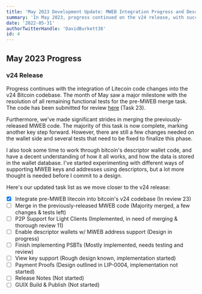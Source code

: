 ```yaml
---
title: 'May 2023 Development Update: MWEB Integration Progress and Descriptor Wallet Exploration'
summary: 'In May 2023, progress continued on the v24 release, with successful integration of Litecoin code changes and resolution of pre-MWEB merge functional tests. Significant strides were made in merging MWEB code, though some wallet-side changes and tests remain. The descriptor wallet code was explored for MWEB support, and a task list for the v24 release was updated.'
date: '2022-05-31'
authorTwitterHandle: 'DavidBurkett38'
id: 4
---
```


## May 2023 Progress

### v24 Release

Progress continues with the integration of Litecoin code changes into the v24 Bitcoin codebase. The month of May saw a major milestone with the resolution of all remaining functional tests for the pre-MWEB merge task. The code has been submitted for review [here](https://example.com) (Task 23).

Furthermore, we've made significant strides in merging the previously-released MWEB code. The majority of this task is now complete, marking another key step forward. However, there are still a few changes needed on the wallet side and several tests that need to be fixed to finalize this phase.

I also took some time to work through bitcoin's descriptor wallet code, and have a decent understanding of how it all works, and how the data is stored in the wallet database. I've started experimenting with different ways of supporting MWEB keys and addresses using descriptors, but a lot more thought is needed before I commit to a design.

Here's our updated task list as we move closer to the v24 release:

- [x] Integrate pre-MWEB litecoin into bitcoin's v24 codebase (In review 23)
- [ ] Merge in the previously-released MWEB code (Majority merged, a few changes & tests left)
- [ ] P2P Support for Light Clients (Implemented, in need of merging & thorough review 11)
- [ ] Enable descriptor wallets w/ MWEB address support (Design in progress)
- [ ] Finish implementing PSBTs (Mostly implemented, needs testing and review)
- [ ] View key support (Rough design known, implementation started)
- [ ] Payment Proofs (Design outlined in LIP-0004, implementation not started)
- [ ] Release Notes (Not started)
- [ ] GUIX Build & Publish (Not started)
